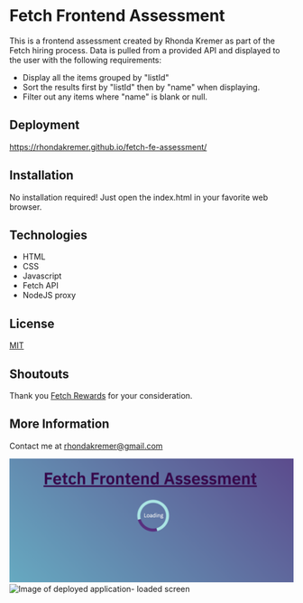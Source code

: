 # Fetch Frontend Assessment

This is a frontend assessment created by Rhonda Kremer as part of the Fetch hiring process. Data is pulled from a provided API and displayed to the user with the following requirements:
* Display all the items grouped by "listId"
* Sort the results first by "listId" then by "name" when displaying.
* Filter out any items where "name" is blank or null.

## Deployment
https://rhondakremer.github.io/fetch-fe-assessment/

## Installation

No installation required! Just open the index.html in your favorite web browser. 

## Technologies
* HTML
* CSS
* Javascript
* Fetch API
* NodeJS proxy

## License
[MIT](https://choosealicense.com/licenses/mit/)

## Shoutouts
Thank you [Fetch Rewards](https://www.fetchrewards.com/) for your consideration.

## More Information
Contact me at rhondakremer@gmail.com

![Image of deployed application- loading screen](./assets/screenshot2.png)
![Image of deployed application- loaded screen](./assets/screenshot.png)